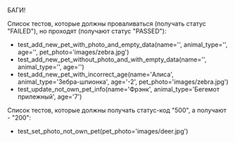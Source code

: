 БАГИ!

Список тестов, которые должны проваливаться (получать статус "FAILED"), но проходят (получают статус "PASSED"):
- test_add_new_pet_with_photo_and_empty_data(name='', animal_type='', age='', pet_photo='images/zebra.jpg')
- test_add_new_pet_without_photo_and_with_empty_data(name='', animal_type='', age='')
- test_add_new_pet_with_incorrect_age(name='Алиса', animal_type='Зебра-шпионка', age='-2', pet_photo='images/zebra.jpg')
- test_update_not_own_pet_info(name='Фрэнк', animal_type='Бегемот прилежный', age='7')

Список тестов, которые должны получать статус-код "500", а получают - "200":
- test_set_photo_not_own_pet(pet_photo='images/deer.jpg')
